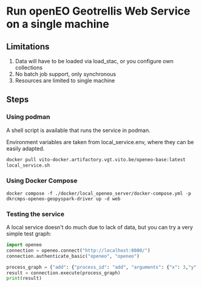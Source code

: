 # Run openEO Geotrellis Web Service on a single machine

## Limitations

1. Data will have to be loaded via load_stac, or you configure own collections
2. No batch job support, only synchronous
3. Resources are limited to single machine

## Steps

### Using podman

A shell script is available that runs the service in podman.

Environment variables are taken from local_service.env, where they can be easily adapted.

```bash
docker pull vito-docker.artifactory.vgt.vito.be/openeo-base:latest
local_service.sh
```

### Using Docker Compose



```shell
docker compose -f ./docker/local_openeo_server/docker-compose.yml -p dkrcmps-openeo-geopyspark-driver up -d web
```



### Testing the service

A local service doesn't do much due to lack of data, but you can try a very simple test graph:

```python
import openeo
connection = openeo.connect("http://localhost:8080/")
connection.authenticate_basic("openeo", "openeo")

process_graph = {"add": {"process_id": "add", "arguments": {"x": 3,"y": 5}, "result": True}}
result = connection.execute(process_graph)
print(result)
```
